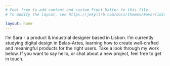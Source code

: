 ```yaml
---
# Feel free to add content and custom Front Matter to this file.
# To modify the layout, see https://jekyllrb.com/docs/themes/#overriding-theme-defaults

layout: home
---
```


I’m Sara - a product & industrial designer based in Lisbon. I’m currently studying digital design in Belas-Artes, learning how to create well-crafted and meaningful products for the right users. Take a look through my work below. If you want to say hello, or chat about a new project, feel free to get in touch.

